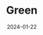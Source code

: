 ---
layout: photography
title: "Green"
date: 2024-01-22
thumbnail: "/assets/images/Green/PXL_20210702_195906281.jpg"
images:
  - url: "/assets/images/Green/PXL_20210702_195906281.jpg"
    caption: "📍 Mountain View, CA"
    alt: "Green nature scene"
  - url: "/assets/images/Green/IMG_20210704_141102_922.jpg"
    caption: "📍 Mountain View, CA"
    alt: "Green landscape"
  - url: "/assets/images/Green/IMG_20210704_141103_173.jpg"
    caption: "📍 Mountain View, CA"
    alt: "Green foliage"
---